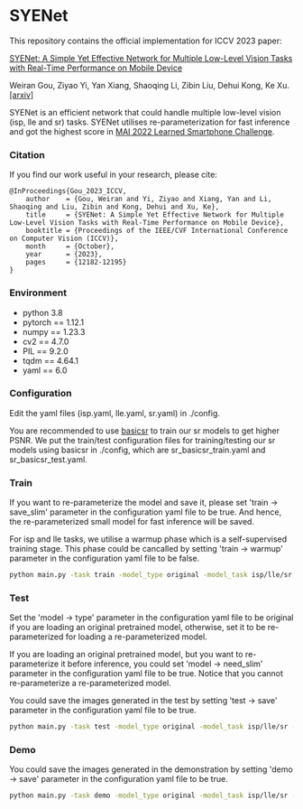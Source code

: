 # SYENet

This repository contains the official implementation for ICCV 2023 paper:

[SYENet: A Simple Yet Effective Network for Multiple Low-Level Vision Tasks with Real-Time Performance on Mobile Device](https://openaccess.thecvf.com/content/ICCV2023/papers/Gou_SYENet_A_Simple_Yet_Effective_Network_for_Multiple_Low-Level_Vision_ICCV_2023_paper.pdf)

Weiran Gou, Ziyao Yi, Yan Xiang, Shaoqing Li, Zibin Liu, Dehui Kong, Ke Xu. [[arxiv]](https://arxiv.org/abs/2308.08137)

SYENet is an efficient network that could handle multiple low-level vision (isp, lle and sr) tasks. SYENet utilises re-parameterization for fast inference and got the highest score in [MAI 2022 Learned Smartphone Challenge](https://arxiv.org/abs/2211.03885).

### Citation

If you find our work useful in your research, please cite:

```
@InProceedings{Gou_2023_ICCV,
    author    = {Gou, Weiran and Yi, Ziyao and Xiang, Yan and Li, Shaoqing and Liu, Zibin and Kong, Dehui and Xu, Ke},
    title     = {SYENet: A Simple Yet Effective Network for Multiple Low-Level Vision Tasks with Real-Time Performance on Mobile Device},
    booktitle = {Proceedings of the IEEE/CVF International Conference on Computer Vision (ICCV)},
    month     = {October},
    year      = {2023},
    pages     = {12182-12195}
}
```

### Environment

- python 3.8
- pytorch == 1.12.1
- numpy == 1.23.3
- cv2 == 4.7.0
- PIL == 9.2.0
- tqdm == 4.64.1
- yaml == 6.0

### Configuration

Edit the yaml files (isp.yaml, lle.yaml, sr.yaml) in ./config.

You are recommended to use [basicsr](https://github.com/XPixelGroup/BasicSR) to train our sr models to get higher PSNR. We put the train/test configuration files for training/testing our sr models using basicsr in ./config, which are sr_basicsr_train.yaml and sr_basicsr_test.yaml.

### Train

If you want to re-parameterize the model and save it, please set 'train $\rightarrow$ save_slim' parameter in the configuration yaml file to be true. And hence, the re-parameterized small model for fast inference will be saved.

For isp and lle tasks, we utilise a warmup phase which is a self-supervised training stage. This phase could be cancalled by setting 'train $\rightarrow$ warmup' parameter in the configuration yaml file to be false.

```bash
python main.py -task train -model_type original -model_task isp/lle/sr -device cuda
```

### Test

Set the 'model $\rightarrow$ type' parameter in the configuration yaml file to be original if you are loading an original pretrained model, otherwise, set it to be re-parameterized for loading a re-parameterized model.

If you are loading an original pretrained model, but you want to re-parameterize it before inference, you could set 'model $\rightarrow$ need_slim' parameter in the configuration yaml file to be true. Notice that you cannot re-parameterize a re-parameterized model.

You could save the images generated in the test by setting 'test $\rightarrow$ save' parameter in the configuration yaml file to be true.

```bash
python main.py -task test -model_type original -model_task isp/lle/sr -device cuda
```

### Demo

You could save the images generated in the demonstration by setting 'demo $\rightarrow$ save' parameter in the configuration yaml file to be true.

```bash
python main.py -task demo -model_type original -model_task isp/lle/sr -device cuda
```
